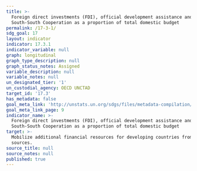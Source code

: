 ```yaml
---
title: >-
  Foreign direct investments (FDI), official development assistance and
  South-South Cooperation as a proportion of total domestic budget
permalink: /17-3-1/
sdg_goal: 17
layout: indicator
indicator: 17.3.1
indicator_variable: null
graph: longitudinal
graph_type_description: null
graph_status_notes: Assigned
variable_description: null
variable_notes: null
un_designated_tier: '1'
un_custodial_agency: OECD UNCTAD
target_id: '17.3'
has_metadata: false
goal_meta_link: 'http://unstats.un.org/sdgs/files/metadata-compilation/Metadata-Goal-17.pdf'
goal_meta_link_page: 9
indicator_name: >-
  Foreign direct investments (FDI), official development assistance and
  South-South Cooperation as a proportion of total domestic budget
target: >-
  Mobilize additional financial resources for developing countries from multiple
  sources.
source_title: null
source_notes: null
published: true
---
```

